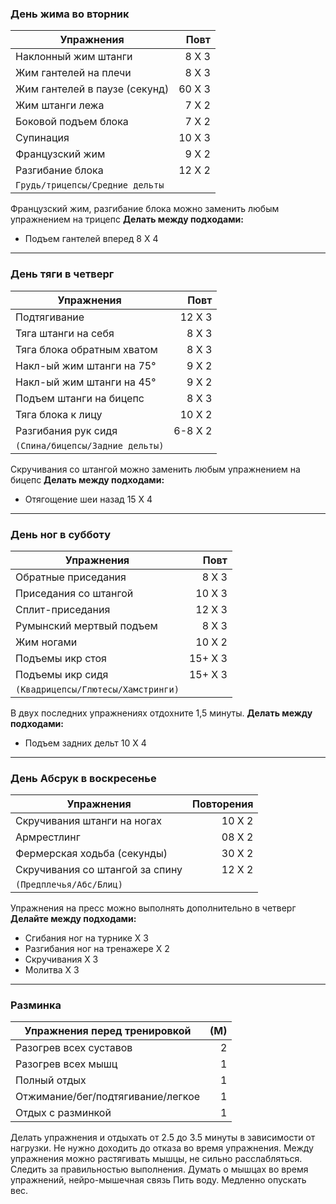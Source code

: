 ### День жима во вторник 
Упражнения | Повт
--- | ---:
Наклонный жим штанги | 8 X 3
Жим гантелей на плечи | 8 X 3
Жим гантелей в паузе (секунд) | 60 X 3
Жим штанги лежа | 7 X 2
Боковой подъем блока | 7 X 2
Супинация | 10 X 3
Французский жим | 9 X 2
Разгибание блока | 12 X 2
`Грудь/трицепсы/Средние дельты` | 

Французский жим, разгибание блока можно заменить любым упражнением на трицепс
**Делать между подходами:** 
- Подъем гантелей вперед 8 X 4
--- 
### День тяги в четверг 
Упражнения | Повт
--- | ---:
Подтягивание | 12 X 3
Тяга штанги на себя | 8 X 3
Тяга блока обратным хватом | 8 X 3
Накл-ый жим штанги на 75° | 9 X 2
Накл-ый жим штанги на 45° | 9 X 2
Подъем штанги на бицепс | 8 X 3
Тяга блока к лицу | 10 X 2
Разгибания рук сидя | 6-8 X 2
``(Спина/бицепсы/Задние дельты)`` | 

Скручивания со штангой можно заменить любым упражнением на бицепс
**Делать между подходами:** 
- Отягощение шеи назад 15 X 4 
---
### День ног в субботу
Упражнения | Повт
--- | ---:
Обратные приседания | 8 X 3
Приседания со штангой | 10 X 3
Сплит-приседания | 12 X 3
Румынский мертвый подъем | 8 X 3
Жим ногами | 10 X 2
Подъемы икр стоя | 15+ X 3
Подъемы икр сидя | 15+ X 3
`(Квадрицепсы/Глютесы/Хамстринги)` |

В двух последних упражнениях отдохните 1,5 минуты.
**Делать между подходами:**
- Подъем задних дельт 10 X 4
---
### День Абсрук в воскресенье
Упражнения | Повторения
--- |---:
Скручивания штанги на ногах | 10 X 2
Армрестлинг | 08 X 2
Фермерская ходьба (секунды) | 30 X 2
Скручивания со штангой за спину | 12 X 2
`(Предплечья/Абс/Блиц)` | 

Упражнения на пресс можно выполнять дополнительно в четверг
**Делайте между подходами:**
- Сгибания ног на турнике X 3
- Разгибания ног на тренажере X 2
- Скручивания X 3
- Молитва X 3
---
### Разминка
Упражнения перед тренировкой | (М)
--- | ---:
Разогрев всех суставов | 2 
Разогрев всех мышц | 1
Полный отдых | 1
Отжимание/бег/подтягивание/легкое | 1
Отдых с разминкой| 1

Делать упражнения и отдыхать от 2.5 до 3.5 минуты в зависимости от нагрузки.
Не нужно доходить до отказа во время упражнения.
Между упражнения можно растягивать мышцы, не сильно расслабляться.
Следить за правильностью выполнения.
Думать о мышцах во время упражнений, нейро-мышечная связь
Пить воду.
Медленно опускать вес.
